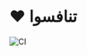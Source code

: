 # :heart: تنافسوا

![CI](https://github.com/challenge-azkar/azkar-api/workflows/CI/badge.svg?branch=master)
